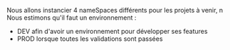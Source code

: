 Nous allons instancier 4 nameSpaces différents pour les projets à venir, n
Nous estimons qu'il faut un environnement :
- DEV afin d'avoir un environnement pour développer ses features
- PROD lorsque toutes les validations sont passées 